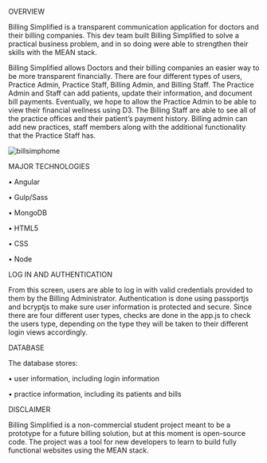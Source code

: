 OVERVIEW

Billing Simplified is a transparent communication application for doctors and their billing companies. This dev team built Billing Simplified to solve a practical business problem, and in so doing were able to strengthen their skills with the MEAN stack.

Billing Simplified allows Doctors and their billing companies an easier way to be more transparent financially. There are four different types of users, Practice Admin, Practice Staff, Billing Admin, and Billing Staff. The Practice Admin and Staff can add patients, update their information, and document bill payments. Eventually, we hope to allow the Practice Admin to be able to view their financial wellness using D3. The Billing Staff are able to see all of the practice offices and their patient’s payment history. Billing admin can add new practices, staff members along with the additional functionality that the Practice Staff has. 

 ![billsimphome](billingsimplified/Public/Assets/images/billsimplogin.PNG?raw=true "billsimplogin view")

MAJOR TECHNOLOGIES

•	Angular

•	Gulp/Sass

•	MongoDB

•	HTML5

•	CSS

•	Node

LOG IN AND AUTHENTICATION

From this screen, users are able to log in with valid credentials provided to them by the Billing Administrator. Authentication is done using passportjs and bcryptjs to make sure user information is protected and secure. Since there are four different user types, checks are done in the app.js to check the users type, depending on the type they will be taken to their different login views accordingly.   

 
 DATABASE
 
The database stores:

•	user information, including login information

•	practice information, including its patients and bills

DISCLAIMER

Billing Simplified is a non-commercial student project meant to be a prototype for a future billing solution, but at this moment is open-source code. The project was a tool for new developers to learn to build fully functional websites using the MEAN stack.

